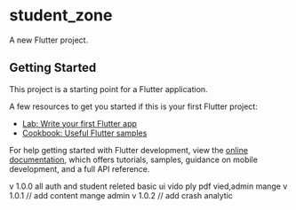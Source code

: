 # student_zone

A new Flutter project.

## Getting Started

This project is a starting point for a Flutter application.

A few resources to get you started if this is your first Flutter project:

- [Lab: Write your first Flutter app](https://docs.flutter.dev/get-started/codelab)
- [Cookbook: Useful Flutter samples](https://docs.flutter.dev/cookbook)

For help getting started with Flutter development, view the
[online documentation](https://docs.flutter.dev/), which offers tutorials,
samples, guidance on mobile development, and a full API reference.


v 1.0.0
all auth and student releted basic ui vido ply pdf vied,admin mange 
v 1.0.1
// add content mange admin
v 1.0.2
// add crash analytic
